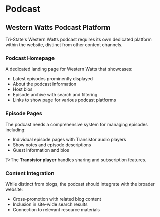 # Podcast

## Western Watts Podcast Platform

Tri-State's Western Watts podcast requires its own dedicated platform within the website, distinct from other content channels.

### Podcast Homepage

A dedicated landing page for Western Watts that showcases:

-   Latest episodes prominently displayed
-   About the podcast information
-   Host bios
-   Episode archive with search and filtering
-   Links to show page for various podcast platforms

### Episode Pages

The podcast needs a comprehensive system for managing episodes including:

-   Individual episode pages with Transistor audio players
-   Show notes and episode descriptions
-   Guest information and bios

?>The **Transistor player** handles sharing and subscription features.

### Content Integration

While distinct from blogs, the podcast should integrate with the broader website:

-   Cross-promotion with related blog content
-   Inclusion in site-wide search results
-   Connection to relevant resource materials

